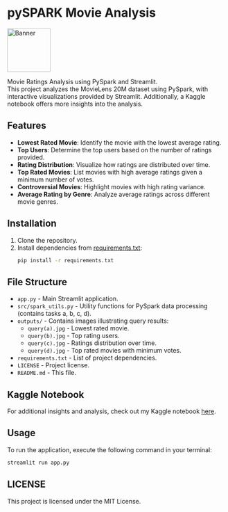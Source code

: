 # pySPARK Movie Analysis

<img src="https://media3.giphy.com/media/v1.Y2lkPTc5MGI3NjExdXRpdG9keGF2czExMzRvc3N6YTZqY2MzaHZ6NG81dTE0czVheDFkdSZlcD12MV9pbnRlcm5hbF9naWZfYnlfaWQmY3Q9Zw/KxscqRylVTBty6bUIS/giphy.gif" width="100" alt="Banner"/>

Movie Ratings Analysis using PySpark and Streamlit.  
This project analyzes the MovieLens 20M dataset using PySpark, with interactive visualizations provided by Streamlit. Additionally, a Kaggle notebook offers more insights into the analysis.

## Features
- **Lowest Rated Movie**: Identify the movie with the lowest average rating.
- **Top Users**: Determine the top users based on the number of ratings provided.
- **Rating Distribution**: Visualize how ratings are distributed over time.
- **Top Rated Movies**: List movies with high average ratings given a minimum number of votes.
- **Controversial Movies**: Highlight movies with high rating variance.
- **Average Rating by Genre**: Analyze average ratings across different movie genres.

## Installation

1. Clone the repository.
2. Install dependencies from [requirements.txt](requirements.txt):
    ```sh
    pip install -r requirements.txt
    ```
## File Structure

- `app.py` - Main Streamlit application.
- `src/spark_utils.py` - Utility functions for PySpark data processing (contains tasks a, b, c, d).
- `outputs/` - Contains images illustrating query results:
  - `query(a).jpg` - Lowest rated movie.
  - `query(b).jpg` - Top rating users.
  - `query(c).jpg` - Ratings distribution over time.
  - `query(d).jpg` - Top rated movies with minimum votes.
- `requirements.txt` - List of project dependencies.
- `LICENSE` - Project license.
- `README.md` - This file.

## Kaggle Notebook

For additional insights and analysis, check out my Kaggle notebook [here](https://www.kaggle.com/code/adi2606/spark-movie-analysis/notebook).

## Usage

To run the application, execute the following command in your terminal:
```sh
streamlit run app.py
```

## LICENSE
This project is licensed under the MIT License.
